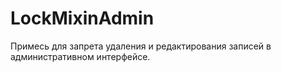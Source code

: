 # LockMixinAdmin
Примесь для запрета удаления и редактирования записей в административном интерфейсе.

